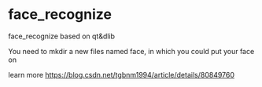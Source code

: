 # face_recognize
face_recognize based on qt&amp;dlib

You need to mkdir a new files named face, in which you could put your face on 

learn more https://blog.csdn.net/tgbnm1994/article/details/80849760
